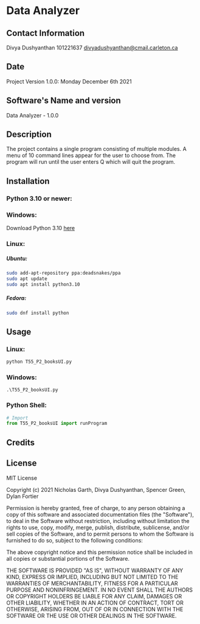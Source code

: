 # Data Analyzer

## Contact Information
Divya Dushyanthan
101221637
divyadushyanthan@cmail.carleton.ca

## Date
Project Version 1.0.0: Monday December 6th 2021

## Software's Name and version
Data Analyzer - 1.0.0

## Description
The project contains a single program consisting of multiple modules. A menu of 10 command lines appear for the user to choose from. The program will run until the user enters Q which will quit the program.

## Installation
### Python 3.10 or newer:
### Windows: 
Download Python 3.10 [here](https://www.python.org/downloads/)
### Linux:
##### Ubuntu:
```bash
sudo add-apt-repository ppa:deadsnakes/ppa
sudo apt update
sudo apt install python3.10
```
##### Fedora:
```bash
sudo dnf install python
```

## Usage
### Linux:
```bash
python T55_P2_booksUI.py
```
### Windows:
```
.\T55_P2_booksUI.py
```
### Python Shell:
```Python
# Import
from T55_P2_booksUI import runProgram
```
## Credits



## License 
MIT License

Copyright (c) 2021 Nicholas Garth, Divya Dushyanthan, Spencer Green, Dylan Fortier

Permission is hereby granted, free of charge, to any person obtaining a copy
of this software and associated documentation files (the "Software"), to deal
in the Software without restriction, including without limitation the rights
to use, copy, modify, merge, publish, distribute, sublicense, and/or sell
copies of the Software, and to permit persons to whom the Software is
furnished to do so, subject to the following conditions:

The above copyright notice and this permission notice shall be included in all
copies or substantial portions of the Software.

THE SOFTWARE IS PROVIDED "AS IS", WITHOUT WARRANTY OF ANY KIND, EXPRESS OR
IMPLIED, INCLUDING BUT NOT LIMITED TO THE WARRANTIES OF MERCHANTABILITY,
FITNESS FOR A PARTICULAR PURPOSE AND NONINFRINGEMENT. IN NO EVENT SHALL THE
AUTHORS OR COPYRIGHT HOLDERS BE LIABLE FOR ANY CLAIM, DAMAGES OR OTHER
LIABILITY, WHETHER IN AN ACTION OF CONTRACT, TORT OR OTHERWISE, ARISING FROM,
OUT OF OR IN CONNECTION WITH THE SOFTWARE OR THE USE OR OTHER DEALINGS IN THE
SOFTWARE.